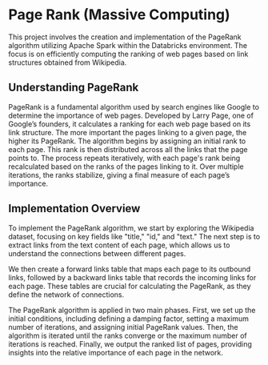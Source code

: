 # Page Rank (Massive Computing)
This project involves the creation and implementation of the PageRank algorithm utilizing Apache Spark within the Databricks environment. The focus is on efficiently computing the ranking of web pages based on link structures obtained from Wikipedia.

## Understanding PageRank
PageRank is a fundamental algorithm used by search engines like Google to determine the importance of web pages. Developed by Larry Page, one of Google’s founders, it calculates a ranking for each web page based on its link structure. The more important the pages linking to a given page, the higher its PageRank.
The algorithm begins by assigning an initial rank to each page. This rank is then distributed across all the links that the page points to. The process repeats iteratively, with each page's rank being recalculated based on the ranks of the pages linking to it. Over multiple iterations, the ranks stabilize, giving a final measure of each page’s importance.

## Implementation Overview
To implement the PageRank algorithm, we start by exploring the Wikipedia dataset, focusing on key fields like "title," "id," and "text." The next step is to extract links from the text content of each page, which allows us to understand the connections between different pages.

We then create a forward links table that maps each page to its outbound links, followed by a backward links table that records the incoming links for each page. These tables are crucial for calculating the PageRank, as they define the network of connections.

The PageRank algorithm is applied in two main phases. First, we set up the initial conditions, including defining a damping factor, setting a maximum number of iterations, and assigning initial PageRank values. Then, the algorithm is iterated until the ranks converge or the maximum number of iterations is reached. Finally, we output the ranked list of pages, providing insights into the relative importance of each page in the network.
